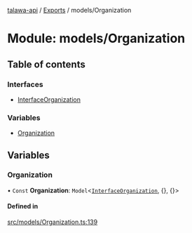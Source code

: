 [talawa-api](../README.md) / [Exports](../modules.md) / models/Organization

# Module: models/Organization

## Table of contents

### Interfaces

- [InterfaceOrganization](../interfaces/models_Organization.InterfaceOrganization.md)

### Variables

- [Organization](models_Organization.md#organization)

## Variables

### Organization

• `Const` **Organization**: `Model`<[`InterfaceOrganization`](../interfaces/models_Organization.InterfaceOrganization.md), {}, {}\>

#### Defined in

[src/models/Organization.ts:139](https://github.com/Nitya-Pasrija/talawa-api/blob/80ec51a/src/models/Organization.ts#L139)
